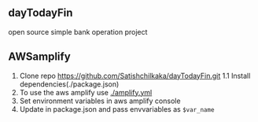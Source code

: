 ## dayTodayFin

 open source simple bank operation project

 ## AWSamplify

 1. Clone repo https://github.com/Satishchilkaka/dayTodayFin.git
    1.1 Install dependencies(./package.json)
 2. To use the aws amplify use [./amplify.yml](./amplify.yml)
 3. Set environment variables in aws amplify console
 4. Update in package.json and pass envvariables as `$var_name` 